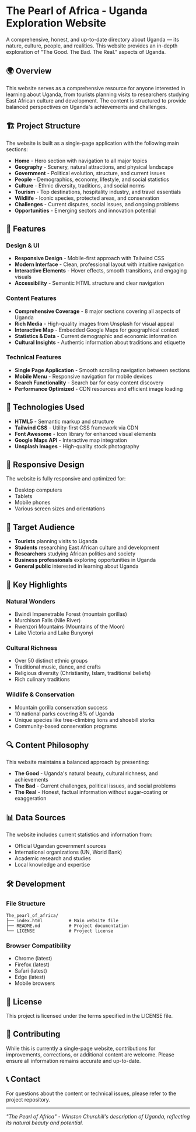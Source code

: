 # The Pearl of Africa - Uganda Exploration Website

A comprehensive, honest, and up-to-date directory about Uganda — its nature, culture, people, and realities. This website provides an in-depth exploration of "The Good. The Bad. The Real." aspects of Uganda.

## 🌍 Overview

This website serves as a comprehensive resource for anyone interested in learning about Uganda, from tourists planning visits to researchers studying East African culture and development. The content is structured to provide balanced perspectives on Uganda's achievements and challenges.

## 🏗️ Project Structure

The website is built as a single-page application with the following main sections:

- **Home** - Hero section with navigation to all major topics
- **Geography** - Scenery, natural attractions, and physical landscape
- **Government** - Political evolution, structure, and current issues
- **People** - Demographics, economy, lifestyle, and social statistics
- **Culture** - Ethnic diversity, traditions, and social norms
- **Tourism** - Top destinations, hospitality industry, and travel essentials
- **Wildlife** - Iconic species, protected areas, and conservation
- **Challenges** - Current disputes, social issues, and ongoing problems
- **Opportunities** - Emerging sectors and innovation potential

## 🎨 Features

### Design & UI
- **Responsive Design** - Mobile-first approach with Tailwind CSS
- **Modern Interface** - Clean, professional layout with intuitive navigation
- **Interactive Elements** - Hover effects, smooth transitions, and engaging visuals
- **Accessibility** - Semantic HTML structure and clear navigation

### Content Features
- **Comprehensive Coverage** - 8 major sections covering all aspects of Uganda
- **Rich Media** - High-quality images from Unsplash for visual appeal
- **Interactive Map** - Embedded Google Maps for geographical context
- **Statistics & Data** - Current demographic and economic information
- **Cultural Insights** - Authentic information about traditions and etiquette

### Technical Features
- **Single Page Application** - Smooth scrolling navigation between sections
- **Mobile Menu** - Responsive navigation for mobile devices
- **Search Functionality** - Search bar for easy content discovery
- **Performance Optimized** - CDN resources and efficient image loading

## 🚀 Technologies Used

- **HTML5** - Semantic markup and structure
- **Tailwind CSS** - Utility-first CSS framework via CDN
- **Font Awesome** - Icon library for enhanced visual elements
- **Google Maps API** - Interactive map integration
- **Unsplash Images** - High-quality stock photography

## 📱 Responsive Design

The website is fully responsive and optimized for:
- Desktop computers
- Tablets
- Mobile phones
- Various screen sizes and orientations

## 🎯 Target Audience

- **Tourists** planning visits to Uganda
- **Students** researching East African culture and development
- **Researchers** studying African politics and society
- **Business professionals** exploring opportunities in Uganda
- **General public** interested in learning about Uganda

## 🌟 Key Highlights

### Natural Wonders
- Bwindi Impenetrable Forest (mountain gorillas)
- Murchison Falls (Nile River)
- Rwenzori Mountains (Mountains of the Moon)
- Lake Victoria and Lake Bunyonyi

### Cultural Richness
- Over 50 distinct ethnic groups
- Traditional music, dance, and crafts
- Religious diversity (Christianity, Islam, traditional beliefs)
- Rich culinary traditions

### Wildlife & Conservation
- Mountain gorilla conservation success
- 10 national parks covering 8% of Uganda
- Unique species like tree-climbing lions and shoebill storks
- Community-based conservation programs

## 🔍 Content Philosophy

This website maintains a balanced approach by presenting:
- **The Good** - Uganda's natural beauty, cultural richness, and achievements
- **The Bad** - Current challenges, political issues, and social problems
- **The Real** - Honest, factual information without sugar-coating or exaggeration

## 📊 Data Sources

The website includes current statistics and information from:
- Official Ugandan government sources
- International organizations (UN, World Bank)
- Academic research and studies
- Local knowledge and expertise

## 🛠️ Development

### File Structure
```
The_pearl_of_africa/
├── index.html          # Main website file
├── README.md           # Project documentation
└── LICENSE             # Project license
```

### Browser Compatibility
- Chrome (latest)
- Firefox (latest)
- Safari (latest)
- Edge (latest)
- Mobile browsers

## 📄 License

This project is licensed under the terms specified in the LICENSE file.

## 🤝 Contributing

While this is currently a single-page website, contributions for improvements, corrections, or additional content are welcome. Please ensure all information remains accurate and up-to-date.

## 📞 Contact

For questions about the content or technical issues, please refer to the project repository.

---

*"The Pearl of Africa" - Winston Churchill's description of Uganda, reflecting its natural beauty and potential.*